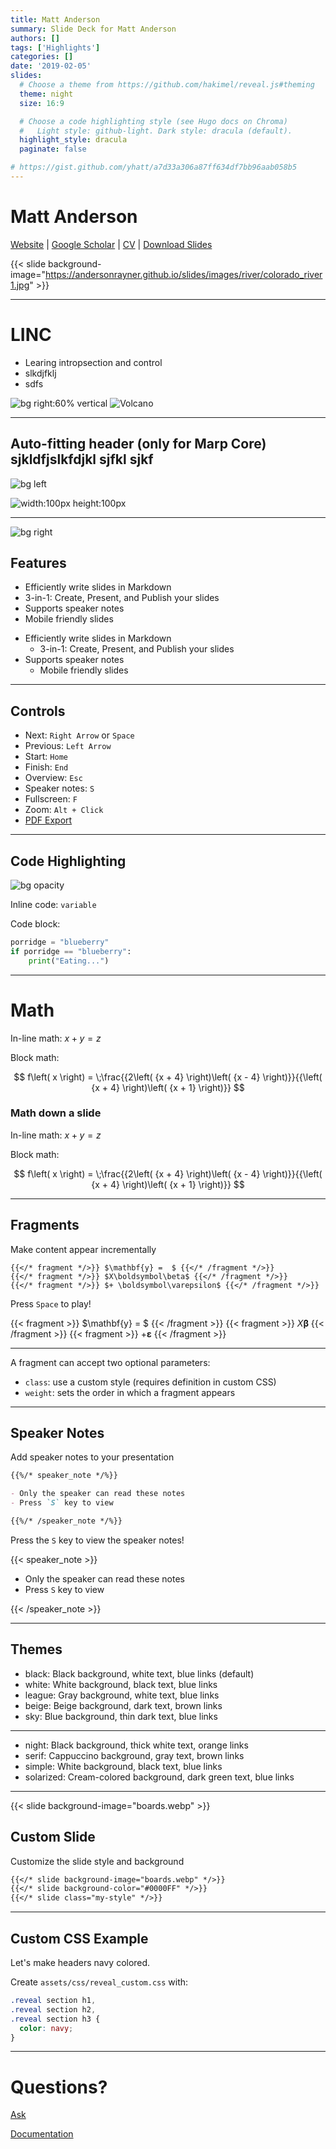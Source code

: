 ```yaml
---
title: Matt Anderson
summary: Slide Deck for Matt Anderson
authors: []
tags: ['Highlights']
categories: []
date: '2019-02-05'
slides:
  # Choose a theme from https://github.com/hakimel/reveal.js#theming
  theme: night
  size: 16:9

  # Choose a code highlighting style (see Hugo docs on Chroma)
  #   Light style: github-light. Dark style: dracula (default).
  highlight_style: dracula
  paginate: false

# https://gist.github.com/yhatt/a7d33a306a87ff634df7bb96aab058b5
---
```


# Matt Anderson

[Website](https://andersonrayner.github.io/) | [Google Scholar](https://scholar.google.com/citations?user=yG6xm2gAAAAJ) | [CV](https://github.com/AndersonRayner/cv/releases/download/main/ANDERSON_Matt.pdf) | [Download Slides](https://github.com/AndersonRayner/AndersonRayner.github.io/releases/download/main/ANDERSON_Matt_Slides.pdf)

{{< slide background-image="https://andersonrayner.github.io/slides/images/river/colorado_river1.jpg" >}}

---

# LINC
- Learing intropsection and control
- slkdjfklj
- sdfs

<!-- ![width:100px height:100px](./image.jpg) ![width:100px height:100px](./image.jpg)
![width:100px height:100px](./image.jpg) ![width:100px height:100px](./image.jpg) -->

<!-- ![bg](./image.jpg) ![bg](./image.jpg) -->
<!-- ![bg](./image.jpg) -->
![bg right:60% vertical ](https://andersonrayner.github.io/slides/images/river/colorado_river1.jpg)
![Volcano](https://andersonrayner.github.io/slides/images/river/colorado_river1.jpg)
<!-- ![](./image.jpg) -->

---

## <!--fit--> Auto-fitting header (only for Marp Core) sjkldfjslkfdjkl sjfkl sjkf
![bg left](./image.jpg)

![width:100px height:100px](./image.jpg)


---

![bg right](./image.jpg)

## Features

- Efficiently write slides in Markdown
- 3-in-1: Create, Present, and Publish your slides
- Supports speaker notes
- Mobile friendly slides

* Efficiently write slides in Markdown
  * 3-in-1: Create, Present, and Publish your slides
* Supports speaker notes
  * Mobile friendly slides


---

## Controls

- Next: `Right Arrow` or `Space`
- Previous: `Left Arrow`
- Start: `Home`
- Finish: `End`
- Overview: `Esc`
- Speaker notes: `S`
- Fullscreen: `F`
- Zoom: `Alt + Click`
- [PDF Export](https://revealjs.com/pdf-export/)

---

## Code Highlighting
![bg opacity](https://yhatt-marp-cli-example.netlify.com/assets/gradient.jpg)

Inline code: `variable`

Code block:

```python
porridge = "blueberry"
if porridge == "blueberry":
    print("Eating...")
```

---

# Math

In-line math: $x + y = z$

Block math:

$$
f\left( x \right) = \;\frac{{2\left( {x + 4} \right)\left( {x - 4} \right)}}{{\left( {x + 4} \right)\left( {x + 1} \right)}}
$$


### Math down a slide
In-line math: $x + y = z$

Block math:

$$
f\left( x \right) = \;\frac{{2\left( {x + 4} \right)\left( {x - 4} \right)}}{{\left( {x + 4} \right)\left( {x + 1} \right)}}
$$


---

## Fragments

Make content appear incrementally

```
{{</* fragment */>}} $\mathbf{y} =  $ {{</* /fragment */>}}
{{</* fragment */>}} $X\boldsymbol\beta$ {{</* /fragment */>}}
{{</* fragment */>}} $+ \boldsymbol\varepsilon$ {{</* /fragment */>}}
```

Press `Space` to play!

{{< fragment >}} $\mathbf{y} =  $ {{< /fragment >}}
{{< fragment >}} $X\boldsymbol\beta$ {{< /fragment >}}
{{< fragment >}} $+ \boldsymbol\varepsilon$ {{< /fragment >}}

---

A fragment can accept two optional parameters:

- `class`: use a custom style (requires definition in custom CSS)
- `weight`: sets the order in which a fragment appears

---

## Speaker Notes

Add speaker notes to your presentation

```markdown
{{%/* speaker_note */%}}

- Only the speaker can read these notes
- Press `S` key to view

{{%/* /speaker_note */%}}
```

Press the `S` key to view the speaker notes!

{{< speaker_note >}}

- Only the speaker can read these notes
- Press `S` key to view

{{< /speaker_note >}}

---

## Themes

- black: Black background, white text, blue links (default)
- white: White background, black text, blue links
- league: Gray background, white text, blue links
- beige: Beige background, dark text, brown links
- sky: Blue background, thin dark text, blue links

---

- night: Black background, thick white text, orange links
- serif: Cappuccino background, gray text, brown links
- simple: White background, black text, blue links
- solarized: Cream-colored background, dark green text, blue links

---

{{< slide background-image="boards.webp" >}}

## Custom Slide

Customize the slide style and background

```markdown
{{</* slide background-image="boards.webp" */>}}
{{</* slide background-color="#0000FF" */>}}
{{</* slide class="my-style" */>}}
```

---

## Custom CSS Example

Let's make headers navy colored.

Create `assets/css/reveal_custom.css` with:

```css
.reveal section h1,
.reveal section h2,
.reveal section h3 {
  color: navy;
}
```

---

# Questions?

[Ask](https://discord.gg/z8wNYzb)

[Documentation](https://wowchemy.com/docs/content/slides/)

